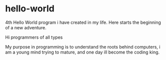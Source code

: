 hello-world
===========

4th Hello World program i have created in my life. Here starts the beginning of a new adventure.

Hi programmers of all types

My purpose in programming is to understand the roots behind computers, i am a young mind trying to mature, and one day ill become the coding king.
